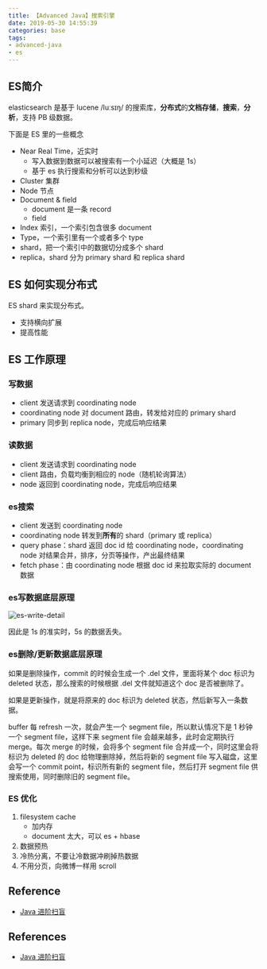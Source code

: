 ```yaml
---
title: 【Advanced Java】搜索引擎
date: 2019-05-30 14:55:39
categories: base
tags:
- advanced-java
- es
---
```


## ES简介

elasticsearch 是基于 lucene /luːsɪŋ/ 的搜索库，**分布式**的**文档存储**，**搜索**，**分析**，支持 PB 级数据。

下面是 ES 里的一些概念

- Near Real Time，近实时
    - 写入数据到数据可以被搜索有一个小延迟（大概是 1s）
    - 基于 es 执行搜索和分析可以达到秒级
- Cluster 集群
- Node 节点
- Document & field
    - document 是一条 record
    - field
- Index 索引，一个索引包含很多 document
- Type，一个索引里有一个或者多个 type
- shard，把一个索引中的数据切分成多个 shard
- replica，shard 分为 primary shard 和 replica shard


## ES 如何实现分布式

ES shard 来实现分布式。

- 支持横向扩展
- 提高性能


## ES 工作原理

### 写数据

- client 发送请求到 coordinating node
- coordinating node 对 document 路由，转发给对应的 primary shard
- primary 同步到 replica node，完成后响应结果

### 读数据

- client 发送请求到 coordinating node
- client 路由，负载均衡到相应的 node（随机轮询算法）
- node 返回到 coordinating node，完成后响应结果

### es搜索

- client 发送到 coordinating node
- coordinating node 转发到**所有**的 shard（primary 或 replica）
- query phase：shard 返回 doc id 给 coordinating node，coordinating node 对结果合并，排序，分页等操作，产出最终结果
- fetch phase：由 coordinating node 根据 doc id 来拉取实际的 document 数据

### es写数据底层原理

![es-write-detail](https://ws1.sinaimg.cn/large/8a79c363ly1g3jslsbymwj20ol0gddgb.jpg)

因此是 1s 的准实时，5s 的数据丢失。

### es删除/更新数据底层原理

如果是删除操作，commit 的时候会生成一个 .del 文件，里面将某个 doc 标识为 deleted 状态，那么搜索的时候根据 .del 文件就知道这个 doc 是否被删除了。

如果是更新操作，就是将原来的 doc 标识为 deleted 状态，然后新写入一条数据。

buffer 每 refresh 一次，就会产生一个 segment file，所以默认情况下是 1 秒钟一个 segment file，这样下来 segment file 会越来越多，此时会定期执行 merge。每次 merge 的时候，会将多个 segment file 合并成一个，同时这里会将标识为 deleted 的 doc 给物理删除掉，然后将新的 segment file 写入磁盘，这里会写一个 commit point，标识所有新的 segment file，然后打开 segment file 供搜索使用，同时删除旧的 segment file。

### ES 优化

1. filesystem cache
    - 加内存
    - document 太大，可以 es + hbase
2. 数据预热
3. 冷热分离，不要让冷数据冲刷掉热数据
4. 不用分页，向微博一样用 scroll






## Reference

- [Java 进阶扫盲](https://doocs.github.io/advanced-java/#/)






























## References

- [Java 进阶扫盲](https://doocs.github.io/advanced-java/#/)
